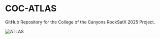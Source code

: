 # COC-ATLAS
GitHub Repository for the College of the Canyons RockSatX 2025 Project.

![ATLAS](https://github.com/user-attachments/assets/ab584033-d96a-4bdc-8d00-52e42db7c8cf)
